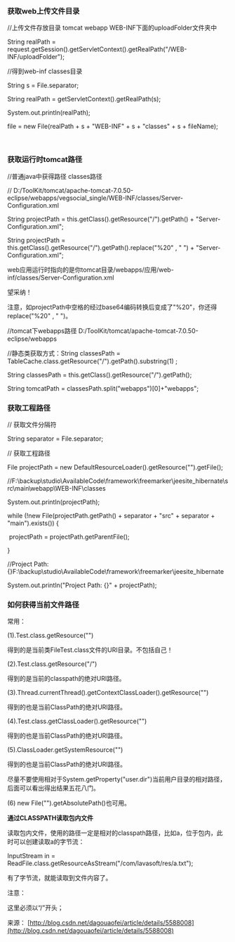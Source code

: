 ### 获取web上传文件目录

//上传文件存放目录  tomcat webapp  WEB-INF下面的uploadFolder文件夹中

String realPath = request.getSession().getServletContext().getRealPath("/WEB-INF/uploadFolder");

//得到web-inf classes目录

String s = File.separator;

String realPath = getServletContext().getRealPath(s);

System.out.println(realPath);

file = new File(realPath + s + "WEB-INF" + s + "classes" + s + fileName);

​	

### 获取运行时tomcat路径

//普通java中获得路径 classes路径	

// D:/ToolKit/tomcat/apache-tomcat-7.0.50-eclipse/webapps/vegsocial_single/WEB-INF/classes/Server-Configuration.xml

String projectPath = this.getClass().getResource("/").getPath() + "Server-Configuration.xml";

String projectPath = this.getClass().getResource("/").getPath().replace("%20" , " ") + "Server-Configuration.xml";

web应用运行时指向的是你tomcat目录/webapps/应用/web-inf/classes/Server-Configuration.xml

望采纳！

注意，如projectPath中空格的经过base64编码转换后变成了"%20"，你还得replace("%20" , " ")。

//tomcat下webapps路径   D:/ToolKit/tomcat/apache-tomcat-7.0.50-eclipse/webapps

//静态类获取方式：String classesPath = TableCache.class.getResource("/").getPath().substring(1) ;

String classesPath = this.getClass().getResource("/").getPath();

String tomcatPath = classesPath.split("webapps")[0]+"webapps";

### 获取工程路径

// 获取文件分隔符

String separator = File.separator;

// 获取工程路径

File projectPath = new DefaultResourceLoader().getResource("").getFile();

//F:\backup\studio\AvailableCode\framework\freemarker\jeesite_hibernate\src\main\webapp\WEB-INF\classes

System.out.println(projectPath);

while (!new File(projectPath.getPath() + separator + "src" + separator + "main").exists()) {

​    projectPath = projectPath.getParentFile();

}

//Project Path: {}F:\backup\studio\AvailableCode\framework\freemarker\jeesite_hibernate

System.out.println("Project Path: {}" + projectPath);

### 如何获得当前文件路径

常用：

(1).Test.class.getResource("")

得到的是当前类FileTest.class文件的URI目录。不包括自己！

(2).Test.class.getResource("/")

得到的是当前的classpath的绝对URI路径。

(3).Thread.currentThread().getContextClassLoader().getResource("")

得到的也是当前ClassPath的绝对URI路径。

(4).Test.class.getClassLoader().getResource("")

得到的也是当前ClassPath的绝对URI路径。

(5).ClassLoader.getSystemResource("")

得到的也是当前ClassPath的绝对URI路径。

尽量不要使用相对于System.getProperty("user.dir")当前用户目录的相对路径，后面可以看出得出结果五花八门。

(6) new File("").getAbsolutePath()也可用。

**通过CLASSPATH读取包内文件**

读取包内文件，使用的路径一定是相对的classpath路径，比如a，位于包内，此时可以创建读取a的字节流：

InputStream in = ReadFile.class.getResourceAsStream("/com/lavasoft/res/a.txt");

有了字节流，就能读取到文件内容了。

 

注意：

这里必须以“/”开头；

来源： [http://blog.csdn.net/dagouaofei/article/details/5588008](http://blog.csdn.net/dagouaofei/article/details/5588008)